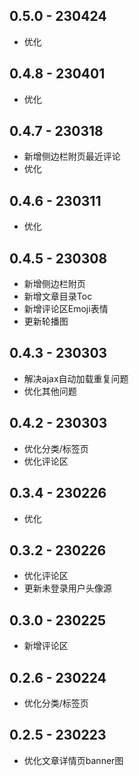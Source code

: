 ## 0.5.0 - 230424
- 优化

## 0.4.8 - 230401
- 优化

## 0.4.7 - 230318
- 新增侧边栏附页最近评论
- 优化

## 0.4.6 - 230311
- 优化

## 0.4.5 - 230308
- 新增侧边栏附页
- 新增文章目录Toc
- 新增评论区Emoji表情
- 更新轮播图

## 0.4.3 - 230303
- 解决ajax自动加载重复问题
- 优化其他问题

## 0.4.2 - 230303
- 优化分类/标签页
- 优化评论区

## 0.3.4 - 230226
- 优化

## 0.3.2 - 230226
- 优化评论区
- 更新未登录用户头像源

## 0.3.0 - 230225
- 新增评论区

## 0.2.6 - 230224
- 优化分类/标签页

## 0.2.5 - 230223
- 优化文章详情页banner图
